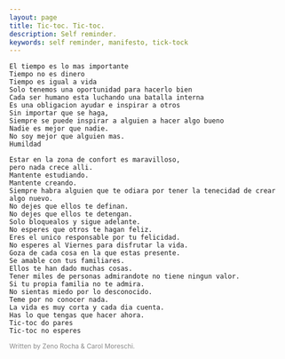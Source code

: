 ```yaml
---
layout: page
title: Tic-toc. Tic-toc.
description: Self reminder.
keywords: self reminder, manifesto, tick-tock
---
```


<div class="clock-container">
<div class="clock">
  <div class="block" data-num="0"></div>
  <div class="block" data-num="1"></div>
  <div class="block" data-num="2"></div>
  <div class="block" data-num="3"></div>
  <div class="block" data-num="4"></div>
  <div class="block" data-num="5"></div>
  <div class="block" data-num="6"></div>
  <div class="block" data-num="7"></div>
  <div class="block" data-num="8"></div>
  <div class="block" data-num="9"></div>
  <div class="block" data-num="10"></div>
  <div class="block" data-num="11"></div>
  <div class="block" data-num="12"></div>
  <div class="block" data-num="13"></div>
  <div class="block" data-num="14"></div>
  <div class="block" data-num="15"></div>
  <div class="block" data-num="16"></div>
  <div class="block" data-num="17"></div>
  <div class="block" data-num="18"></div>
  <div class="block" data-num="19"></div>
  <div class="block" data-num="20"></div>
  <div class="block" data-num="21"></div>
  <div class="block" data-num="22"></div>
  <div class="block" data-num="23"></div>
  <div class="block" data-num="24"></div>
  <div class="block" data-num="25"></div>
  <div class="block" data-num="26"></div>
  <div class="block" data-num="27"></div>
  <div class="block" data-num="28"></div>
  <div class="block" data-num="29"></div>
  <div class="block" data-num="30"></div>
  <div class="block" data-num="31"></div>
  <div class="block" data-num="32"></div>
  <div class="block" data-num="33"></div>
  <div class="block" data-num="34"></div>
  <div class="block" data-num="35"></div>
  <div class="block" data-num="36"></div>
  <div class="block" data-num="37"></div>
  <div class="block" data-num="38"></div>
  <div class="block" data-num="39"></div>
  <div class="block" data-num="40"></div>
  <div class="block" data-num="41"></div>
  <div class="block" data-num="42"></div>
  <div class="block" data-num="43"></div>
  <div class="block" data-num="44"></div>
  <div class="block" data-num="45"></div>
  <div class="block" data-num="46"></div>
  <div class="block" data-num="47"></div>
  <div class="block" data-num="48"></div>
  <div class="block" data-num="49"></div>
  <div class="block" data-num="50"></div>
  <div class="block" data-num="51"></div>
  <div class="block" data-num="52"></div>
  <div class="block" data-num="53"></div>
  <div class="block" data-num="54"></div>
  <div class="block" data-num="55"></div>
  <div class="block" data-num="56"></div>
  <div class="block" data-num="57"></div>
  <div class="block" data-num="58"></div>
  <div class="block" data-num="59"></div>
  <div class="divider"></div>
</div>
</div>
<script>
const numbers = [
	[1, 1, 1, 1, 1, 1, 0, 0, 0, 1, 1, 1, 1, 1, 1],
	[1, 0, 0, 0, 1, 1, 1, 1, 1, 1, 0, 0, 0, 0, 1],
	[1, 0, 1, 1, 1, 1, 0, 1, 0, 1, 1, 1, 1, 0, 1],
	[1, 0, 1, 0, 1, 1, 0, 1, 0, 1, 1, 1, 1, 1, 1],
	[1, 1, 1, 0, 0, 0, 0, 1, 0, 0, 1, 1, 1, 1, 1],
	[1, 1, 1, 0, 1, 1, 0, 1, 0, 1, 1, 0, 1, 1, 1],
	[1, 1, 1, 1, 1, 1, 0, 1, 0, 1, 1, 0, 1, 1, 1],
	[1, 0, 0, 0, 0, 1, 0, 1, 1, 1, 1, 1, 0, 0, 0],
	[1, 1, 1, 1, 1, 1, 0, 1, 0, 1, 1, 1, 1, 1, 1],
	[1, 1, 1, 0, 1, 1, 0, 1, 0, 1, 1, 1, 1, 1, 1]
];

const blocks = [];
const digits = Array.from(document.querySelectorAll('.block'));

for (let i = 0; i < 4; i++) {
	blocks.push(digits.slice( i * 15, i * 15 + 15 ));
}

const setNum = (block, num) => {
	let n = numbers[num];
	for (let i = 0; i < block.length; i++) {
		 block[i].classList[ n[i] === 1 ?  'add' : 'remove']('active');
	}
};

const time = {
	s: '',
	m: '',
	h: '',
	p: null
};

const animator = () => {
	let d = new Date(),
		 h = d.getHours().toString(),
		 m = d.getMinutes().toString(),
		 s = d.getSeconds().toString();

	s = s.length === 1 ? '0' + s : s;
	m = m.length === 1 ? '0' + m : m;
	h = h.length === 1 ? '0' + h : h;
	
	if (s !== time.s) {
		for (let i = 0; i < digits.length; i++) {
			let d = digits[i];
			if (i === +s) {
				d.classList.add('second');
				if (time.p !== null)
					digits[time.p].classList.remove('second');
				time.p = i;
				time.s = s;
			}
		}
	}
	
	if (m !== time.m) {
		setNum(blocks[2], m[0]);
		setNum(blocks[3], m[1]);
		time.m = m;
	}
	
	if (h !== time.h) {
		setNum(blocks[0], h[0]);
		setNum(blocks[1], h[1]);
		time.h = h;
	}
 	window.requestAnimationFrame(animator);
};

window.requestAnimationFrame(animator);
</script>

```
El tiempo es lo mas importante
Tiempo no es dinero
Tiempo es igual a vida
Solo tenemos una oportunidad para hacerlo bien
Cada ser humano esta luchando una batalla interna
Es una obligacion ayudar e inspirar a otros
Sin importar que se haga,
Siempre se puede inspirar a alguien a hacer algo bueno
Nadie es mejor que nadie.
No soy mejor que alguien mas.
Humildad

Estar en la zona de confort es maravilloso,
pero nada crece alli.
Mantente estudiando.
Mantente creando.
Siempre habra alguien que te odiara por tener la tenecidad de crear algo nuevo.
No dejes que ellos te definan.
No dejes que ellos te detengan.
Solo bloquealos y sigue adelante.
No esperes que otros te hagan feliz.
Eres el unico responsable por tu felicidad.
No esperes al Viernes para disfrutar la vida.
Goza de cada cosa en la que estas presente.
Se amable con tus familiares.
Ellos te han dado muchas cosas.
Tener miles de personas admirandote no tiene ningun valor.
Si tu propia familia no te admira.
No sientas miedo por lo desconocido.
Teme por no conocer nada.
La vida es muy corta y cada dia cuenta.
Has lo que tengas que hacer ahora.
Tic-toc do pares
Tic-toc no esperes
```

<small style="opacity:0.5">Written by Zeno Rocha & Carol Moreschi.</small>
